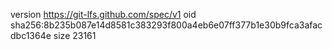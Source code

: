 version https://git-lfs.github.com/spec/v1
oid sha256:8b235b087e14d8581c383293f800a4eb6e07ff377b1e30b9fca3afacdbc1364e
size 23161
